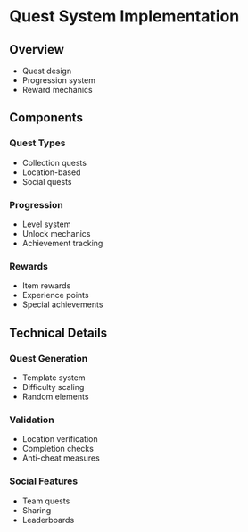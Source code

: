 # Quest System Implementation

## Overview
- Quest design
- Progression system
- Reward mechanics

## Components
### Quest Types
- Collection quests
- Location-based
- Social quests

### Progression
- Level system
- Unlock mechanics
- Achievement tracking

### Rewards
- Item rewards
- Experience points
- Special achievements

## Technical Details
### Quest Generation
- Template system
- Difficulty scaling
- Random elements

### Validation
- Location verification
- Completion checks
- Anti-cheat measures

### Social Features
- Team quests
- Sharing
- Leaderboards
